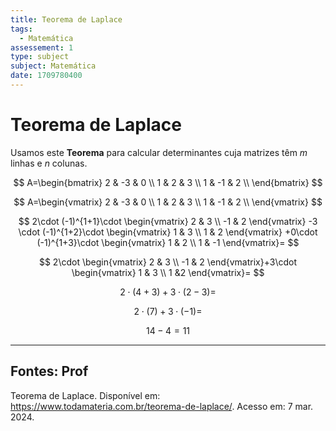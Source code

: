 ```yaml
---
title: Teorema de Laplace
tags:
  - Matemática
assessement: 1
type: subject
subject: Matemática
date: 1709780400
---
```

# Teorema de Laplace
Usamos este **Teorema** para calcular determinantes cuja matrizes têm $m$ linhas e $n$ colunas.

$$
A=\begin{bmatrix}
2 & -3 & 0 \\
1 & 2 & 3 \\ 
1 & -1 & 2 \\ 
\end{bmatrix}
$$

$$
A=\begin{vmatrix}
2 & -3 & 0 \\
1 & 2 & 3 \\ 
1 & -1 & 2 \\ 
\end{vmatrix}
$$

$$
2\cdot (-1)^{1+1}\cdot \begin{vmatrix} 2 & 3 \\ -1 & 2 \end{vmatrix} -3 \cdot (-1)^{1+2}\cdot \begin{vmatrix} 1 & 3 \\ 1 & 2 \end{vmatrix} +0\cdot (-1)^{1+3}\cdot \begin{vmatrix} 1 & 2 \\ 1 & -1 \end{vmatrix}=
$$

$$
2\cdot \begin{vmatrix} 2 & 3 \\ -1 & 2 \end{vmatrix}+3\cdot \begin{vmatrix} 1 & 3 \\ 1 &2 \end{vmatrix}=
$$

$$
2\cdot (4+3)+3\cdot (2-3)=
$$

$$
2\cdot (7)+3\cdot (-1)=
$$

$$
14-4=11
$$




---

## Fontes: Prof
Teorema de Laplace. Disponível em: <https://www.todamateria.com.br/teorema-de-laplace/>. Acesso em: 7 mar. 2024. 
